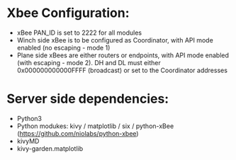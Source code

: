 # Xbee Configuration:

* xBee PAN_ID is set to 2222 for all modules
* Winch side xBee is to be configured as Coordinator, with API mode enabled (no escaping - mode 1)
* Plane side xBees are either routers or endpoints, with API mode enabled (with escaping - mode 2). DH and DL must either 0x000000000000FFFF (broadcast) or set to the Coordinator addresses

# Server side dependencies:

* Python3
* Python modukes: kivy / matplotlib / six / python-xBee (https://github.com/niolabs/python-xbee)
* kivyMD
* kivy-garden.matplotlib
